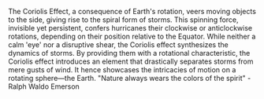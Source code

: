 
The Coriolis Effect, a consequence of Earth's rotation, veers moving objects to the side, giving rise to the spiral form of storms. This spinning force, invisible yet persistent, confers hurricanes their clockwise or anticlockwise rotations, depending on their position relative to the Equator. While neither a calm 'eye' nor a disruptive shear, the Coriolis effect synthesizes the dynamics of storms. By providing them with a rotational characteristic, the Coriolis effect introduces an element that drastically separates storms from mere gusts of wind. It hence showcases the intricacies of motion on a rotating sphere—the Earth. "Nature always wears the colors of the spirit" - Ralph Waldo Emerson 

